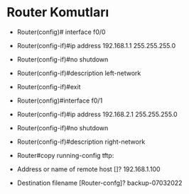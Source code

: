 # Router Komutları 

- Router(config)# interface f0/0
- Router(config-if)#ip address 192.168.1.1 255.255.255.0
- Router(config-if)#no shutdown 
- Router(config-if)#description left-network

- Router(config-if)#exit

- Router(config)#interface f0/1
- Router(config-if)#ip address 192.168.2.1 255.255.255.0
- Router(config-if)#no shutdown 
- Router(config-if)#description right-network

- Router#copy running-config tftp: 
- Address or name of remote host []? 192.168.1.100
- Destination filename [Router-confg]? backup-07032022
